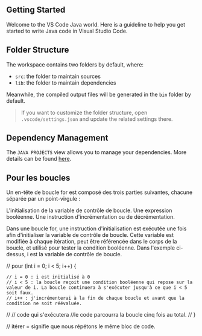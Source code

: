 ## Getting Started

Welcome to the VS Code Java world. Here is a guideline to help you get started to write Java code in Visual Studio Code.

## Folder Structure

The workspace contains two folders by default, where:

- `src`: the folder to maintain sources
- `lib`: the folder to maintain dependencies

Meanwhile, the compiled output files will be generated in the `bin` folder by default.

> If you want to customize the folder structure, open `.vscode/settings.json` and update the related settings there.

## Dependency Management

The `JAVA PROJECTS` view allows you to manage your dependencies. More details can be found [here](https://github.com/microsoft/vscode-java-dependency#manage-dependencies).

## Pour les boucles
 
Un en-tête de boucle for est composé des trois parties suivantes, chacune séparée par un point-virgule :

L'initialisation de la variable de contrôle de boucle.
Une expression booléenne.
Une instruction d'incrémentation ou de décrémentation.

Dans une boucle for, une instruction d'initialisation est exécutée une fois afin d'initialiser la variable de contrôle de boucle.
Cette variable est modifiée à chaque itération, peut être référencée dans le corps de la boucle,
et utilisé pour tester la condition booléenne. Dans l'exemple ci-dessus, i est la variable de contrôle de boucle.

// pour (int i = 0; i < 5; i++) {
  
    // i = 0 : i est initialisé à 0
    // i < 5 : la boucle reçoit une condition booléenne qui repose sur la valeur de i. La boucle continuera à s'exécuter jusqu'à ce que i < 5 soit faux.
    // i++ : j'incrémenterai à la fin de chaque boucle et avant que la condition ne soit réévaluée.

// // code qui s'exécutera
    //le code parcourra la boucle cinq fois au total.
// }

// itérer = signifie que nous répétons le même bloc de code.

